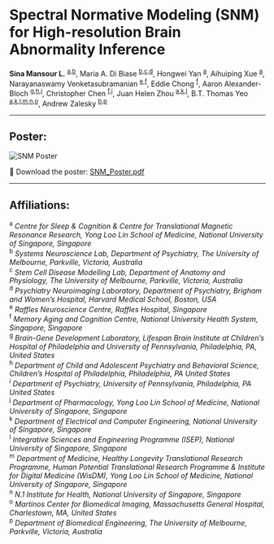# Spectral Normative Modeling (SNM) for High-resolution Brain Abnormality Inference

**Sina Mansour L.** <sup><a href="#a">a</a>,<a href="#b">b</a></sup>, 
Maria A. Di Biase <sup><a href="#b">b</a>,<a href="#c">c</a>,<a href="#d">d</a></sup>, 
Hongwei Yan <sup><a href="#a">a</a></sup>, 
Aihuiping Xue <sup><a href="#a">a</a></sup>, 
Narayanaswamy Venketasubramanian <sup><a href="#e">e</a>,<a href="#f">f</a></sup>, 
Eddie Chong <sup><a href="#f">f</a></sup>, 
Aaron Alexander-Bloch <sup><a href="#g">g</a>,<a href="#h">h</a>,<a href="#i">i</a></sup>, 
Christopher Chen <sup><a href="#f">f</a>,<a href="#j">j</a></sup>, 
Juan Helen Zhou <sup><a href="#a">a</a>,<a href="#k">k</a>,<a href="#l">l</a></sup>, 
B.T. Thomas Yeo <sup><a href="#a">a</a>,<a href="#k">k</a>,<a href="#l">l</a>,<a href="#m">m</a>,<a href="#n">n</a>,<a href="#o">o</a></sup>, 
Andrew Zalesky <sup><a href="#b">b</a>,<a href="#p">p</a></sup>

---

## Poster:

![SNM Poster](SNM_Poster.webp)

🔗 Download the poster: [SNM_Poster.pdf](Poster.min.pdf)

---

## Affiliations:

<sup id="a">a</sup> *Centre for Sleep & Cognition & Centre for Translational Magnetic Resonance Research, Yong Loo Lin School of Medicine, National University of Singapore, Singapore* <br>
<sup id="b">b</sup> *Systems Neuroscience Lab, Department of Psychiatry, The University of Melbourne, Parkville, Victoria, Australia* <br>
<sup id="c">c</sup> *Stem Cell Disease Modelling Lab, Department of Anatomy and Physiology, The University of Melbourne, Parkville, Victoria, Australia* <br>
<sup id="d">d</sup> *Psychiatry Neuroimaging Laboratory, Department of Psychiatry, Brigham and Women’s Hospital, Harvard Medical School, Boston, USA* <br>
<sup id="e">e</sup> *Raffles Neuroscience Centre, Raffles Hospital, Singapore* <br>
<sup id="f">f</sup> *Memory Aging and Cognition Centre, National University Health System, Singapore, Singapore* <br>
<sup id="g">g</sup> *Brain-Gene Development Laboratory, Lifespan Brain Institute at Children’s Hospital of Philadelphia and University of Pennsylvania, Philadelphia, PA, United States* <br>
<sup id="h">h</sup> *Department of Child and Adolescent Psychiatry and Behavioral Science, Children’s Hospital of Philadelphia, Philadelphia, PA United States* <br>
<sup id="i">i</sup> *Department of Psychiatry, University of Pennsylvania, Philadelphia, PA United States* <br>
<sup id="j">j</sup> *Department of Pharmacology, Yong Loo Lin School of Medicine, National University of Singapore, Singapore* <br>
<sup id="k">k</sup> *Department of Electrical and Computer Engineering, National University of Singapore, Singapore* <br>
<sup id="l">l</sup> *Integrative Sciences and Engineering Programme (ISEP), National University of Singapore, Singapore* <br>
<sup id="m">m</sup> *Department of Medicine, Healthy Longevity Translational Research Programme, Human Potential Translational Research Programme & Institute for Digital Medicine (WisDM), Yong Loo Lin School of Medicine, National University of Singapore, Singapore* <br>
<sup id="n">n</sup> *N.1 Institute for Health, National University of Singapore, Singapore* <br>
<sup id="o">o</sup> *Martinos Center for Biomedical Imaging, Massachusetts General Hospital, Charlestown, MA, United States* <br>
<sup id="p">p</sup> *Department of Biomedical Engineering, The University of Melbourne, Parkville, Victoria, Australia* <br>

